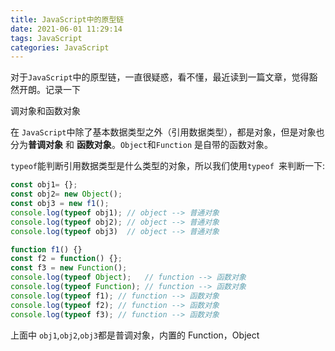 ```yaml
---
title: JavaScript中的原型链
date: 2021-06-01 11:29:14
tags: JavaScript
categories: JavaScript
---
```


对于`JavaScript`中的原型链，一直很疑惑，看不懂，最近读到一篇文章，觉得豁然开朗。记录一下

调对象和函数对象

在 `JavaScript`中除了基本数据类型之外（引用数据类型），都是对象，但是对象也分为**普调对象** 和 **函数对象**。`Object`和`Function` 是自带的函数对象。

`typeof`能判断引用数据类型是什么类型的对象，所以我们使用`typeof `来判断一下:

```javascript
const obj1= {};
const obj2= new Object();
const obj3 = new f1();
console.log(typeof obj1); // object --> 普通对象
console.log(typeof obj2); // object --> 普通对象
console.log(typeof obj3)  // object --> 普通对象

function f1() {}
const f2 = function() {};
const f3 = new Function();
console.log(typeof Object);   // function --> 函数对象
console.log(typeof Function); // function --> 函数对象
console.log(typeof f1); // function --> 函数对象
console.log(typeof f2); // function --> 函数对象
console.log(typeof f3); // function --> 函数对象
```

上面中 `obj1`,`obj2`,`obj3`都是普调对象，内置的 Function，Object

# 













































